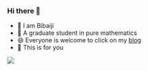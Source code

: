 ### Hi there 👋

<!--
**Bibaiji/Bibaiji** is a ✨ _special_ ✨ repository because its `README.md` (this file) appears on your GitHub profile.

Here are some ideas to get you started:

- 🔭 I’m currently working on ...
- 🌱 I’m currently learning 
- 👯 I’m looking to collaborate on ...
- 🤔 I’m looking for help with ...
- 💬 Ask me about ...
- 📫 How to reach me: ...
- 😄 Pronouns: ...
- ⚡ Fun fact: ...
-->

- 👯 I am Bibaiji 
- 🌱 A graduate student in pure mathematics
- 😄 Everyone is welcome to click on my [blog](https://tutu.myipdns.top) 
- 🤔 This is for you
<img src="https://quotes-github-readme.vercel.app/api?type=horizontal&theme=dark" />

